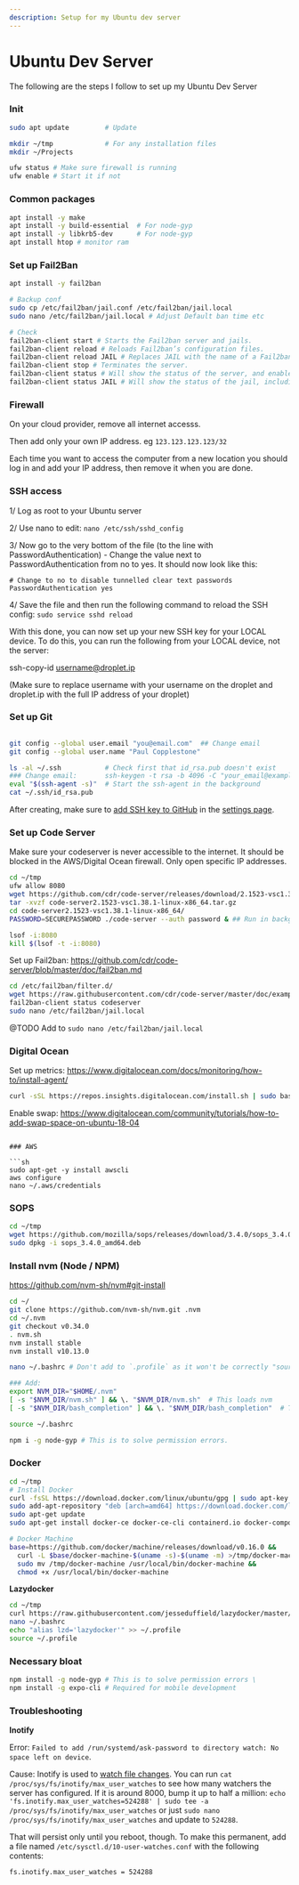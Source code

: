 ```yaml
---
description: Setup for my Ubuntu dev server
---
```


# Ubuntu Dev Server


The following are the steps I follow to set up my Ubuntu Dev Server


### Init

```sh
sudo apt update         # Update

mkdir ~/tmp             # For any installation files 
mkdir ~/Projects

ufw status # Make sure firewall is running
ufw enable # Start it if not
```

### Common packages

```sh
apt install -y make
apt install -y build-essential  # For node-gyp
apt install -y libkrb5-dev      # For node-gyp
apt install htop # monitor ram
```

### Set up Fail2Ban

```sh
apt install -y fail2ban

# Backup conf 
sudo cp /etc/fail2ban/jail.conf /etc/fail2ban/jail.local
sudo nano /etc/fail2ban/jail.local # Adjust Default ban time etc

# Check
fail2ban-client start # Starts the Fail2ban server and jails.
fail2ban-client reload # Reloads Fail2ban’s configuration files.
fail2ban-client reload JAIL # Replaces JAIL with the name of a Fail2ban jail; this will reload the jail. eg: fail2ban-client status sshd
fail2ban-client stop # Terminates the server.
fail2ban-client status # Will show the status of the server, and enable jails.
fail2ban-client status JAIL # Will show the status of the jail, including any currently-banned IPs
```

### Firewall

On your cloud provider, remove all internet accesss.

Then add only your own IP address. eg `123.123.123.123/32`

Each time you want to access the computer from a new location you should log in and add your IP address, then remove it when you are done.

### SSH access


1/ Log as root to your Ubuntu server

2/ Use nano to edit: `nano /etc/ssh/sshd_config`

3/ Now go to the very bottom of the file (to the line with PasswordAuthentication) - Change the value next to PasswordAuthentication from no to yes.
It should now look like this:

```
# Change to no to disable tunnelled clear text passwords
PasswordAuthentication yes
```

4/ Save the file and then run the following command to reload the SSH config: `sudo service sshd reload`

With this done, you can now set up your new SSH key for your LOCAL device.
To do this, you can run the following from your LOCAL device, not the server:

ssh-copy-id username@droplet.ip

(Make sure to replace username with your username on the droplet and droplet.ip with the full IP address of your droplet)

### Set up Git

```sh

git config --global user.email "you@email.com"  ## Change email 
git config --global user.name "Paul Copplestone"

ls -al ~/.ssh           # Check first that id_rsa.pub doesn't exist
### Change email:       ssh-keygen -t rsa -b 4096 -C "your_email@example.com"
eval "$(ssh-agent -s)"  # Start the ssh-agent in the background
cat ~/.ssh/id_rsa.pub
```

After creating, make sure to [add SSH key to GitHub](https://help.github.com/en/articles/adding-a-new-ssh-key-to-your-github-account) in the [settings page](https://github.com/settings/keys).


### Set up Code Server

Make sure your codeserver is never accessible to the internet. It should be blocked in the AWS/Digital Ocean firewall. Only open specific IP addresses.

```sh
cd ~/tmp
ufw allow 8080
wget https://github.com/cdr/code-server/releases/download/2.1523-vsc1.38.1/code-server2.1523-vsc1.38.1-linux-x86_64.tar.gz
tar -xvzf code-server2.1523-vsc1.38.1-linux-x86_64.tar.gz
cd code-server2.1523-vsc1.38.1-linux-x86_64/
PASSWORD=SECUREPASSWORD ./code-server --auth password & ## Run in background, could be improved with systemd

lsof -i:8080
kill $(lsof -t -i:8080)

```


Set up Fail2ban: https://github.com/cdr/code-server/blob/master/doc/fail2ban.md
```sh
cd /etc/fail2ban/filter.d/
wget https://raw.githubusercontent.com/cdr/code-server/master/doc/examples/fail2ban.conf -O codeserver.conf
fail2ban-client status codeserver
sudo nano /etc/fail2ban/jail.local
```

@TODO Add to `sudo nano /etc/fail2ban/jail.local`

### Digital Ocean

Set up metrics: https://www.digitalocean.com/docs/monitoring/how-to/install-agent/

```sh
curl -sSL https://repos.insights.digitalocean.com/install.sh | sudo bash
```

Enable swap: https://www.digitalocean.com/community/tutorials/how-to-add-swap-space-on-ubuntu-18-04

```

### AWS 

```sh
sudo apt-get -y install awscli
aws configure
nano ~/.aws/credentials
```
### SOPS

```sh
cd ~/tmp
wget https://github.com/mozilla/sops/releases/download/3.4.0/sops_3.4.0_amd64.deb
sudo dpkg -i sops_3.4.0_amd64.deb
```

### Install nvm (Node / NPM)

https://github.com/nvm-sh/nvm#git-install

```sh
cd ~/
git clone https://github.com/nvm-sh/nvm.git .nvm
cd ~/.nvm
git checkout v0.34.0
. nvm.sh
nvm install stable
nvm install v10.13.0

nano ~/.bashrc # Don't add to `.profile` as it won't be correctly "sourced" by code server

### Add:
export NVM_DIR="$HOME/.nvm"
[ -s "$NVM_DIR/nvm.sh" ] && \. "$NVM_DIR/nvm.sh"  # This loads nvm
[ -s "$NVM_DIR/bash_completion" ] && \. "$NVM_DIR/bash_completion"  # This loads nvm bash_completion

source ~/.bashrc

npm i -g node-gyp # This is to solve permission errors.
```


### Docker 

```sh
cd ~/tmp
# Install Docker
curl -fsSL https://download.docker.com/linux/ubuntu/gpg | sudo apt-key add -
sudo add-apt-repository "deb [arch=amd64] https://download.docker.com/linux/ubuntu $(lsb_release -cs) stable"
sudo apt-get update
sudo apt-get install docker-ce docker-ce-cli containerd.io docker-compose

# Docker Machine
base=https://github.com/docker/machine/releases/download/v0.16.0 &&
  curl -L $base/docker-machine-$(uname -s)-$(uname -m) >/tmp/docker-machine &&
  sudo mv /tmp/docker-machine /usr/local/bin/docker-machine &&
  chmod +x /usr/local/bin/docker-machine
```

**Lazydocker**

```sh
cd ~/tmp
curl https://raw.githubusercontent.com/jesseduffield/lazydocker/master/scripts/install_update_linux.sh | bash
nano ~/.bashrc
echo "alias lzd='lazydocker'" >> ~/.profile
source ~/.profile
```

### Necessary bloat

```sh
npm install -g node-gyp # This is to solve permission errors \
npm install -g expo-cli # Required for mobile development
```


### Troubleshooting

**Inotify**

Error: `Failed to add /run/systemd/ask-password to directory watch: No space left on device`.

Cause: Inotify is used to [watch file changes](https://www.linuxjournal.com/article/8478). You can run `cat /proc/sys/fs/inotify/max_user_watches` to see how many watchers the server has configured. If it is around 8000, bump it up to half a million: `echo 'fs.inotify.max_user_watches=524288' | sudo tee -a /proc/sys/fs/inotify/max_user_watches` or just `sudo nano /proc/sys/fs/inotify/max_user_watches` and update to `524288`.

That will persist only until you reboot, though. To make this permanent, add a file named `/etc/sysctl.d/10-user-watches.conf` with the following contents:

```sh
fs.inotify.max_user_watches = 524288
```